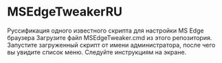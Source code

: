 # MSEdgeTweakerRU
Руссификация одного известного скрипта для настройки MS Edge браузера
Загрузите файл MSEdgeTweaker.cmd из этого репозитория.
Запустите загруженный скрипт от имени администратора, после чего вы увидите список меню. 
Следуйте инструкциям на экране.
